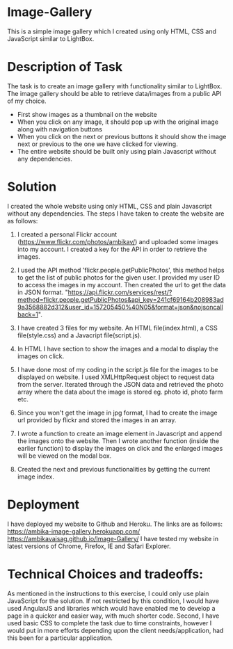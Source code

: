 # Image-Gallery
This is a simple image gallery which I created using only HTML, CSS and JavaScript similar to LightBox. 

# Description of Task 
The task is to create an image gallery with functionality similar to LightBox. The image gallery should be able to retrieve data/images from a public API of my choice. 
-	First show images as a thumbnail on the website 
-	When you click on any image, it should pop up with the original image along with navigation buttons
-	When you click on the next or previous buttons it should show the image next or previous to the one we have clicked for viewing. 
-	The entire website should be built only using plain Javascript without any dependencies. 

# Solution
I created the whole website using only HTML, CSS and plain Javascript without any dependencies. The steps I have taken to create the website are as follows:
1. I created a personal Flickr account (https://www.flickr.com/photos/ambikav/) and uploaded some images into my account. I created a key for the API in order to retrieve the images.
2. I used the API method 'flickr.people.getPublicPhotos', this method helps to get the list of public photos for the given user. I provided my user ID to access the images in my account. Then created the url to get the data in JSON format. "https://api.flickr.com/services/rest/?method=flickr.people.getPublicPhotos&api_key=241cf69164b208983ad9a3568882d312&user_id=157205450%40N05&format=json&nojsoncallback=1".
3. I have created 3 files for my website. An HTML file(index.html), a CSS file(style.css) and a Javacript file(script.js).
4. In HTML I have section to show the images and a modal to display the images on click.
5. I have done most of my coding in the script.js file for the images to be displayed on website. I used XMLHttpRequest object to request data from the server. Iterated through the JSON data and retrieved the photo array where the data about the image is stored eg. photo id, photo farm etc. 
6. Since you won't get the image in jpg format, I had to create the image url provided by flickr and stored the images in an array.
7. I wrote a function to create an image element in Javascript and append the images onto the website. Then I wrote another function (inside the earlier function) to display the images on click and the enlarged images will be viewed on the modal box.

8. Created the next and previous functionalities by getting the current image index. 

# Deployment
I have deployed my website to Github and Heroku. The links are as follows:
https://ambika-image-gallery.herokuapp.com/
https://ambikavaisag.github.io/Image-Gallery/
I have tested my website in latest versions of Chrome, Firefox, IE and Safari Explorer.

# Technical Choices and tradeoffs:
As mentioned in the instructions to this exercise, I could only use plain JavaScript for the solution. If not restricted by this condition, I would have used AngularJS and libraries which would have enabled me to develop a page in a quicker and easier way, with much shorter code.
Second, I have used basic CSS to complete the task due to time constraints, however I would put in more efforts depending upon the client needs/application, had this been for a particular application.
